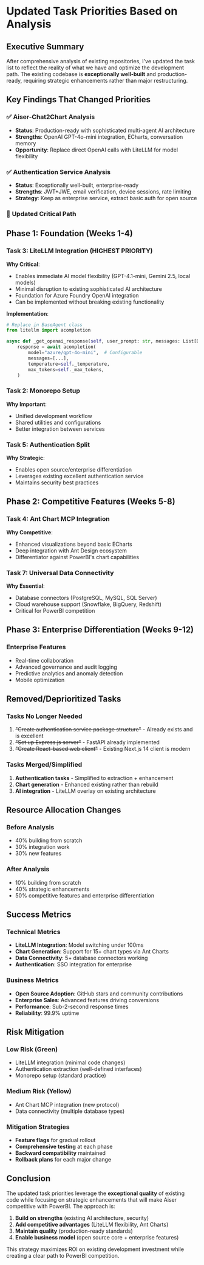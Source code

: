 # Updated Task Priorities Based on Analysis

## Executive Summary

After comprehensive analysis of existing repositories, I've updated the task list to reflect the reality of what we have and optimize the development path. The existing codebase is **exceptionally well-built** and production-ready, requiring strategic enhancements rather than major restructuring.

## Key Findings That Changed Priorities

### ✅ **Aiser-Chat2Chart Analysis**
- **Status**: Production-ready with sophisticated multi-agent AI architecture
- **Strengths**: OpenAI GPT-4o-mini integration, ECharts, conversation memory
- **Opportunity**: Replace direct OpenAI calls with LiteLLM for model flexibility

### ✅ **Authentication Service Analysis**  
- **Status**: Exceptionally well-built, enterprise-ready
- **Strengths**: JWT+JWE, email verification, device sessions, rate limiting
- **Strategy**: Keep as enterprise service, extract basic auth for open source

### 🔄 **Updated Critical Path**

## Phase 1: Foundation (Weeks 1-4)

### **Task 3: LiteLLM Integration (HIGHEST PRIORITY)**
**Why Critical**: 
- Enables immediate AI model flexibility (GPT-4.1-mini, Gemini 2.5, local models)
- Minimal disruption to existing sophisticated AI architecture
- Foundation for Azure Foundry OpenAI integration
- Can be implemented without breaking existing functionality

**Implementation**:
```python
# Replace in BaseAgent class
from litellm import acompletion

async def _get_openai_response(self, user_prompt: str, messages: List[Dict[str, str]]):
    response = await acompletion(
        model="azure/gpt-4o-mini",  # Configurable
        messages=[...],
        temperature=self._temperature,
        max_tokens=self._max_tokens,
    )
```

### **Task 2: Monorepo Setup**
**Why Important**:
- Unified development workflow
- Shared utilities and configurations
- Better integration between services

### **Task 5: Authentication Split**
**Why Strategic**:
- Enables open source/enterprise differentiation
- Leverages existing excellent authentication service
- Maintains security best practices

## Phase 2: Competitive Features (Weeks 5-8)

### **Task 4: Ant Chart MCP Integration**
**Why Competitive**:
- Enhanced visualizations beyond basic ECharts
- Deep integration with Ant Design ecosystem
- Differentiator against PowerBI's chart capabilities

### **Task 7: Universal Data Connectivity**
**Why Essential**:
- Database connectors (PostgreSQL, MySQL, SQL Server)
- Cloud warehouse support (Snowflake, BigQuery, Redshift)
- Critical for PowerBI competition

## Phase 3: Enterprise Differentiation (Weeks 9-12)

### **Enterprise Features**
- Real-time collaboration
- Advanced governance and audit logging
- Predictive analytics and anomaly detection
- Mobile optimization

## Removed/Deprioritized Tasks

### **Tasks No Longer Needed**
1. ~~"Create authentication service package structure"~~ - Already exists and is excellent
2. ~~"Set up Express.js server"~~ - FastAPI already implemented
3. ~~"Create React-based web client"~~ - Existing Next.js 14 client is modern

### **Tasks Merged/Simplified**
1. **Authentication tasks** - Simplified to extraction + enhancement
2. **Chart generation** - Enhanced existing rather than rebuild
3. **AI integration** - LiteLLM overlay on existing architecture

## Resource Allocation Changes

### **Before Analysis**
- 40% building from scratch
- 30% integration work  
- 30% new features

### **After Analysis**
- 10% building from scratch
- 40% strategic enhancements
- 50% competitive features and enterprise differentiation

## Success Metrics

### **Technical Metrics**
- **LiteLLM Integration**: Model switching under 100ms
- **Chart Generation**: Support for 15+ chart types via Ant Charts
- **Data Connectivity**: 5+ database connectors working
- **Authentication**: SSO integration for enterprise

### **Business Metrics**
- **Open Source Adoption**: GitHub stars and community contributions
- **Enterprise Sales**: Advanced features driving conversions
- **Performance**: Sub-2-second response times
- **Reliability**: 99.9% uptime

## Risk Mitigation

### **Low Risk (Green)**
- LiteLLM integration (minimal code changes)
- Authentication extraction (well-defined interfaces)
- Monorepo setup (standard practice)

### **Medium Risk (Yellow)**
- Ant Chart MCP integration (new protocol)
- Data connectivity (multiple database types)

### **Mitigation Strategies**
- **Feature flags** for gradual rollout
- **Comprehensive testing** at each phase
- **Backward compatibility** maintained
- **Rollback plans** for each major change

## Conclusion

The updated task priorities leverage the **exceptional quality** of existing code while focusing on strategic enhancements that will make Aiser competitive with PowerBI. The approach is:

1. **Build on strengths** (existing AI architecture, security)
2. **Add competitive advantages** (LiteLLM flexibility, Ant Charts)
3. **Maintain quality** (production-ready standards)
4. **Enable business model** (open source core + enterprise features)

This strategy maximizes ROI on existing development investment while creating a clear path to PowerBI competition.